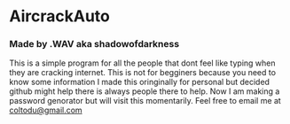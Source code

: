 # AircrackAuto
### Made by .WAV aka shadowofdarkness
This is a simple program for all the people that dont feel like typing when they are cracking internet.
This is not for begginers because you need to know some information
I made this oringinally for personal but decided github might help there is always people there to help.
Now I am making a password genorator but will visit this momentarily. Feel free to email me at coltodu@gmail.com 
